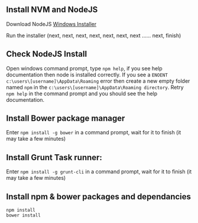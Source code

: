 Install NVM and NodeJS
----------------------

Download NodeJS [Windows Installer](http://nodejs.org/download/)

Run the installer (next, next, next, next, next, next, next ...... next, finish)


Check NodeJS Install
--------------------

Open windows command prompt, type `npm help`, if you see help documentation then node is installed correctly. If you see a `ENOENT c:\users\[username]\AppData\Roaming` error then create a new empty folder named `npm` in the `c:\users\[username]\AppData\Roaming directory`. Retry `npm help` in the command prompt and you should see the help documentation.


Install Bower package manager
-----------------------------

Enter `npm install -g bower` in a command prompt, wait for it to finish (it may take a few minutes)


Install Grunt Task runner:
--------------------------

Enter `npm install -g grunt-cli` in a command prompt, wait for it to finish (it may take a few minutes)


Install npm & bower packages and dependancies
---------------------------------------------
```
npm install
bower install
```

